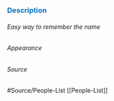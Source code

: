 



### <span style="color:#0070c0">Description</span>
###### Easy way to remember the name


###### Appearance 


###### Source


#Source/People-List [[People-List]]